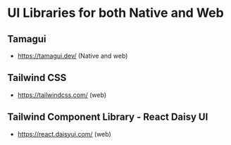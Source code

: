 # UI Libraries for both Native and Web

## Tamagui

- https://tamagui.dev/ (Native and web)

## Tailwind CSS

- https://tailwindcss.com/ (web)

## Tailwind Component Library - React Daisy UI

- https://react.daisyui.com/ (web)
